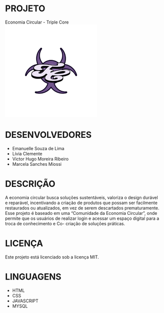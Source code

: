# PROJETO
Economia Circular - Triple Core
<img src="Views/media/logo1.png" alt="Screenshot" width="300">


# DESENVOLVEDORES
- Emanuelle Souza de Lima
- Lívia Clemente
- Victor Hugo Moreira Ribeiro
- Marcela Sanches Miossi

# DESCRIÇÃO
A economia circular busca soluções sustentáveis, valoriza o design durável e reparável, incentivando a criação de produtos que possam ser facilmente restaurados ou atualizados, em vez de serem descartados prematuramente. 
Esse projeto é baseado em uma “Comunidade da Economia Circular”, onde permite que os usuários de realizar login e acessar um espaço digital para a troca de conhecimento e Co- criação de soluções práticas. 

# LICENÇA
Este projeto está licenciado sob a licença MIT.

# LINGUAGENS
- HTML
- CSS
- JAVASCRIPT
- MYSQL
